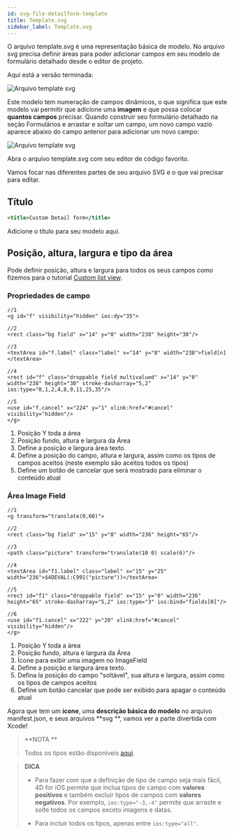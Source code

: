 ```yaml
---
id: svg-file-detailform-template
title: Template.svg
sidebar_label: Template.svg
---
```


O arquivo template.svg é uma representação básica de modelo. No arquivo svg precisa definir áreas para poder adicionar campos em seu modelo de formulário detalhado desde o editor de projeto.

Aqui está a versão terminada:

![Arquivo template svg](assets/en/custom-detailform/detailform-template-svg-file.png)

Este modelo tem numeração de campos dinâmicos, o que significa que este modelo vai permitir que adicione uma **imagem** e que possa colocar **quantos campos** precisar. Quando construir seu formulário detalhado na seção Formulários e arrastar e soltar um campo, um novo campo vazio aparece abaixo do campo anterior para adicionar um novo campo:

![Arquivo template svg](assets/en/custom-detailform/detailform-dynamic-field-number.png)

Abra o arquivo template.svg com seu editor de código favorito.

Vamos focar nas diferentes partes de seu arquivo SVG e o que vai precisar para editar.

## Título
```xml
<title>Custom Detail form</title>
```

Adicione o título para seu modelo aqui.

## Posição, altura, largura e tipo da área
Pode definir posição, altura e largura para todos os seus campos como fizemos  para o tutorial [Custom list view](creating-listform.html).

### Propriedades de campo

```
//1
<g id="f" visibility="hidden" ios:dy="35">

//2
<rect class="bg field" x="14" y="0" width="238" height="30"/>

//3
<textArea id="f.label" class="label" x="14" y="8" width="238">field[n]</textArea>

//4
<rect id="f" class="droppable field multivalued" x="14" y="0" width="238" height="30" stroke-dasharray="5,2" ios:type="0,1,2,4,8,9,11,25,35"/>

//5
<use id="f.cancel" x="224" y="1" xlink:href="#cancel" visibility="hidden"/>
</g>
```

1. Posição Y toda a área
2. Posição fundo, altura e largura da Área
3. Define a posição e largura área texto.
4. Define a posição do campo, altura e largura, assim como os tipos de campos aceitos (neste exemplo são aceitos todos os tipos)
5. Define um botão de cancelar que será mostrado para eliminar o conteúdo atual

### Área Image Field

```
//1
<g transform="translate(0,60)">

//2
<rect class="bg field" x="15" y="0" width="236" height="65"/>

//3
<path class="picture" transform="translate(10 0) scale(6)"/>

//4
<textArea id="f1.label" class="label" x="15" y="25" width="236">$4DEVAL(:C991("picture"))</textArea>

//5
<rect id="f1" class="droppable field" x="15" y="0" width="236" height="65" stroke-dasharray="5,2" ios:type="3" ios:bind="fields[0]"/>

//6
<use id="f1.cancel" x="222" y="20" xlink:href="#cancel" visibility="hidden"/>
</g>
```

1. Posição Y toda a área
2. Posição fundo, altura e largura da Área
3. Ícone para exibir uma imagem no ImageField
4. Define a posição e largura área texto.
5. Defina la posição do campo "soltável", sua altura e largura, assim como os tipos de campos aceitos
6. Define um botão cancelar que pode ser exibido para apagar o conteúdo atual

Agora que tem um **ícone**, uma **descrição básica do modelo** no arquivo manifest.json, e seus arquivos **svg **, vamos ver a parte divertida com Xcode!

> **NOTA **
> 
> Todos os tipos estão disponíveis  [aqui](https://developer.4d.com/docs/en/Concepts/data-types.html).


> **DICA**
> 
> * Para fazer com que a definição de tipo de campo seja mais fácil, 4D for iOS permite que inclua tipos de campo com  **valores positivos** e também excluir tipos de campos com **valores negativos**. Por exemplo, `ios:type="-3,-4"` permite que arraste e solte todos os campos exceto imagens e datas.
> 
> * Para incluir todos os tipos, apenas entre `ios:type="all"`.

